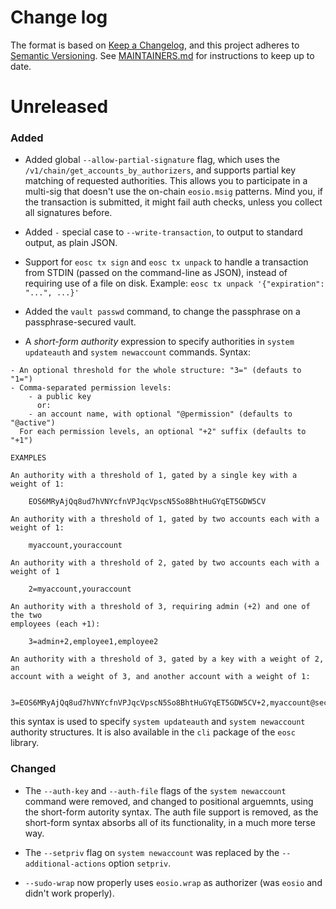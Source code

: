 # Change log

The format is based on
[Keep a Changelog](https://keepachangelog.com/en/1.0.0/), and this
project adheres to
[Semantic Versioning](https://semver.org/spec/v2.0.0.html). See
[MAINTAINERS.md](./MAINTAINERS.md) for instructions to keep up to
date.

# Unreleased

### Added

* Added global `--allow-partial-signature` flag, which uses the `/v1/chain/get_accounts_by_authorizers`, and supports partial key matching of requested authorities.  This allows you to participate in a multi-sig that doesn't use the on-chain `eosio.msig` patterns.  Mind you, if the transaction is submitted, it might fail auth checks, unless you collect all signatures before.

* Added `-` special case to `--write-transaction`, to output to standard output, as plain JSON.

* Support for `eosc tx sign` and `eosc tx unpack` to handle a transaction from STDIN (passed on the command-line as JSON), instead of requiring use of a file on disk.  Example: `eosc tx unpack '{"expiration": "...", ...}'`

* Added the `vault passwd` command, to change the passphrase on a
  passphrase-secured vault.

* A _short-form authority_ expression to specify authorities in `system updateauth` and `system newaccount` commands. Syntax:

```
- An optional threshold for the whole structure: "3=" (defauts to "1=")
- Comma-separated permission levels:
    - a public key
      or:
    - an account name, with optional "@permission" (defaults to "@active")
  For each permission levels, an optional "+2" suffix (defaults to "+1")

EXAMPLES

An authority with a threshold of 1, gated by a single key with a
weight of 1:

    EOS6MRyAjQq8ud7hVNYcfnVPJqcVpscN5So8BhtHuGYqET5GDW5CV

An authority with a threshold of 1, gated by two accounts each with a weight of 1:

    myaccount,youraccount

An authority with a threshold of 2, gated by two accounts each with a weight of 1

    2=myaccount,youraccount

An authority with a threshold of 3, requiring admin (+2) and one of the two
employees (each +1):

    3=admin+2,employee1,employee2

An authority with a threshold of 3, gated by a key with a weight of 2, an
account with a weight of 3, and another account with a weight of 1:

    3=EOS6MRyAjQq8ud7hVNYcfnVPJqcVpscN5So8BhtHuGYqET5GDW5CV+2,myaccount@secureperm+3,youraccount
```

this syntax is used to specify `system updateauth` and `system
newaccount` authority structures.  It is also available in the `cli`
package of the `eosc` library.

### Changed

* The `--auth-key` and `--auth-file` flags of the `system newaccount` command were removed, and changed to positional arguemnts, using the short-form autority syntax. The auth file support is removed, as the short-form syntax absorbs all of its functionality, in a much more terse way.

* The `--setpriv` flag on `system newaccount` was replaced by the `--additional-actions` option `setpriv`.

* `--sudo-wrap` now properly uses `eosio.wrap` as authorizer (was `eosio` and didn't work properly).
